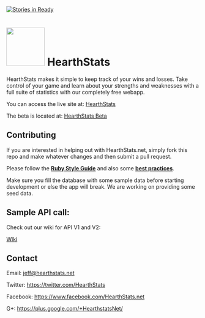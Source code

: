 [![Stories in Ready](https://badge.waffle.io/hearthstats/hearthstats.png?label=ready&title=Ready)](https://waffle.io/hearthstats/hearthstats)
# <a href="http://hearthstats.net/"><img src="http://www.hearthstats.net/assets/hearthstatslogo.png" width="100px"/></a> HearthStats

HearthStats makes it simple to keep track of your wins and losses. Take control of your game and learn about your strengths and weaknesses with a full suite of statistics with our completely free webapp.

You can access the live site at: [HearthStats](http://hearthstats.net)

The beta is located at: [HearthStats Beta](http://beta.hearthstats.net)

## Contributing

If you are interested in helping out with HearthStats.net, simply fork this repo and make whatever changes and then submit a pull request.

Please follow the  [**Ruby Style Guide**](https://github.com/bbatsov/ruby-style-guide) and also some [**best practices**](http://www.sitepoint.com/10-ruby-on-rails-best-practices/).

Make sure you fill the database with some sample data before starting development or else the app will break. We are working on providing some seed data.

## Sample API call:
Check out our wiki for API V1 and V2:

[Wiki](https://github.com/HearthStats/hearthstats/wiki)

Contact
-------

Email: jeff@hearthstats.net

Twitter: https://twitter.com/HearthStats

Facebook: https://www.facebook.com/HearthStats.net

G+: https://plus.google.com/+HearthstatsNet/
